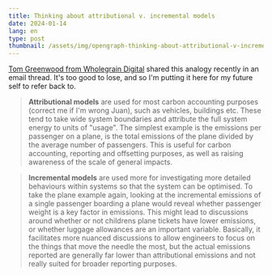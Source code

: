 ```yaml
---
title: Thinking about attributional v. incremental models
date: 2024-01-14
lang: en
type: post
thumbnail: /assets/img/opengraph-thinking-about-attributional-v-incremental-models.png
---
```


[Tom Greenwood from Wholegrain Digital](https://www.wholegraindigital.com/team/tom-greenwood/) shared this analogy recently in an email thread. It's too good to lose, and so I'm putting it here for my future self to refer back to.

> **Attributional models** are used for most carbon accounting purposes (correct me if I'm wrong Juan), such as vehicles, buildings etc. These tend to take wide system boundaries and attribute the full system energy to units of "usage". The simplest example is the emissions per passenger on a plane, is the total emissions of the plane divided by the average number of passengers. This is useful for carbon accounting, reporting and offsetting purposes, as well as raising awareness of the scale of general impacts.

> **Incremental models** are used more for investigating more detailed behaviours within systems so that the system can be optimised. To take the plane example again, looking at the incremental emissions of a single passenger boarding a plane would reveal whether passenger weight is a key factor in emissions. This might lead to discussions around whether or not childrens plane tickets have lower emissions, or whether luggage allowances are an important variable. Basically, it facilitates more nuanced discussions to allow engineers to focus on the things that move the needle the most, but the actual emissions reported are generally far lower than attributional emissions and not really suited for broader reporting purposes.
